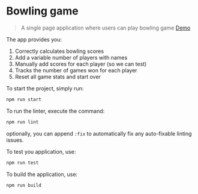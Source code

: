 # Bowling game

> A single page application where users can play bowling game
> [Demo](https://austinhung81.github.io/bowling-game/)

The app provides you:

1. Correctly calculates bowling scores
2. Add a variable number of players with names
3. Manually add scores for each player (so we can test)
4. Tracks the number of games won for each player
5. Reset all game stats and start over

To start the project, simply run:

```bash
npm run start
```

To run the linter, execute the command:

```bash
npm run lint
```

optionally, you can append `:fix` to automatically fix any auto-fixable linting
issues.

To test you application, use:

```bash
npm run test
```

To build the application, use:

```bash
npm run build
```
